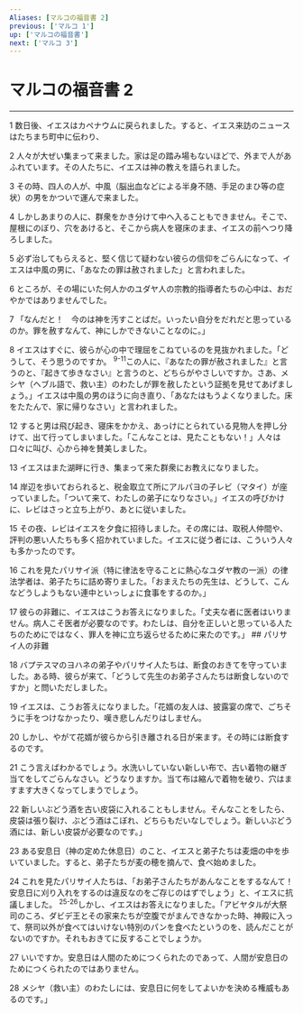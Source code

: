 ```yaml
---
Aliases: [マルコの福音書 2]
previous: ['マルコ 1']
up: ['マルコの福音書']
next: ['マルコ 3']
---
```

# マルコの福音書 2

***




1 
数日後、イエスはカペナウムに戻られました。すると、イエス来訪のニュースはたちまち町中に伝わり、 



2 
人々が大ぜい集まって来ました。家は足の踏み場もないほどで、外まで人があふれています。その人たちに、イエスは神の教えを語られました。 



3 
その時、四人の人が、中風（脳出血などによる半身不随、手足のまひ等の症状）の男をかついで運んで来ました。 



4 
しかしあまりの人に、群衆をかき分けて中へ入ることもできません。そこで、屋根にのぼり、穴をあけると、そこから病人を寝床のまま、イエスの前へつり降ろしました。 



5 
必ず治してもらえると、堅く信じて疑わない彼らの信仰をごらんになって、イエスは中風の男に、「あなたの罪は赦されました」と言われました。 



6 
ところが、その場にいた何人かのユダヤ人の宗教的指導者たちの心中は、おだやかではありませんでした。 



7 
「なんだと！　今のは神を汚すことばだ。いったい自分をだれだと思っているのか。罪を赦すなんて、神にしかできないことなのに。」 



8 
イエスはすぐに、彼らが心の中で理屈をこねているのを見抜かれました。「どうして、そう思うのですか。 <sup class="versenum">9-11</sup>この人に、『あなたの罪が赦されました』と言うのと、『起きて歩きなさい』と言うのと、どちらがやさしいですか。さあ、メシヤ（ヘブル語で、救い主）のわたしが罪を赦したという証拠を見せてあげましょう。」イエスは中風の男のほうに向き直り、「あなたはもうよくなりました。床をたたんで、家に帰りなさい」と言われました。 



12 
すると男は飛び起き、寝床をかかえ、あっけにとられている見物人を押し分けて、出て行ってしまいました。「こんなことは、見たこともない！」人々は口々に叫び、心から神を賛美しました。 



13 
イエスはまた湖畔に行き、集まって来た群衆にお教えになりました。 



14 
岸辺を歩いておられると、税金取立て所にアルパヨの子レビ（マタイ）が座っていました。「ついて来て、わたしの弟子になりなさい。」イエスの呼びかけに、レビはさっと立ち上がり、あとに従いました。 



15 
その夜、レビはイエスを夕食に招待しました。その席には、取税人仲間や、評判の悪い人たちも多く招かれていました。イエスに従う者には、こういう人々も多かったのです。 



16 
これを見たパリサイ派（特に律法を守ることに熱心なユダヤ教の一派）の律法学者は、弟子たちに詰め寄りました。「おまえたちの先生は、どうして、こんなどうしようもない連中といっしょに食事をするのか。」 



17 
彼らの非難に、イエスはこうお答えになりました。「丈夫な者に医者はいりません。病人こそ医者が必要なのです。わたしは、自分を正しいと思っている人たちのためにではなく、罪人を神に立ち返らせるために来たのです。」 ## パリサイ人の非難 



18 
バプテスマのヨハネの弟子やパリサイ人たちは、断食のおきてを守っていました。ある時、彼らが来て、「どうして先生のお弟子さんたちは断食しないのですか」と問いただしました。 



19 
イエスは、こうお答えになりました。「花婿の友人は、披露宴の席で、ごちそうに手をつけなかったり、嘆き悲しんだりはしません。 



20 
しかし、やがて花婿が彼らから引き離される日が来ます。その時には断食するのです。 



21 
こう言えばわかるでしょう。水洗いしていない新しい布で、古い着物の継ぎ当てをしてごらんなさい。どうなりますか。当て布は縮んで着物を破り、穴はますます大きくなってしまうでしょう。 



22 
新しいぶどう酒を古い皮袋に入れることもしません。そんなことをしたら、皮袋は張り裂け、ぶどう酒はこぼれ、どちらもだいなしでしょう。新しいぶどう酒には、新しい皮袋が必要なのです。」 



23 
ある安息日（神の定めた休息日）のこと、イエスと弟子たちは麦畑の中を歩いていました。すると、弟子たちが麦の穂を摘んで、食べ始めました。 



24 
これを見たパリサイ人たちは、「お弟子さんたちがあんなことをするなんて！　安息日に刈り入れをするのは違反なのをご存じのはずでしょう」と、イエスに抗議しました。 <sup class="versenum">25-26</sup>しかし、イエスはお答えになりました。「アビヤタルが大祭司のころ、ダビデ王とその家来たちが空腹でがまんできなかった時、神殿に入って、祭司以外が食べてはいけない特別のパンを食べたというのを、読んだことがないのですか。それもおきてに反することでしょうか。 



27 
いいですか。安息日は人間のためにつくられたのであって、人間が安息日のためにつくられたのではありません。 



28 
メシヤ（救い主）のわたしには、安息日に何をしてよいかを決める権威もあるのです。」
